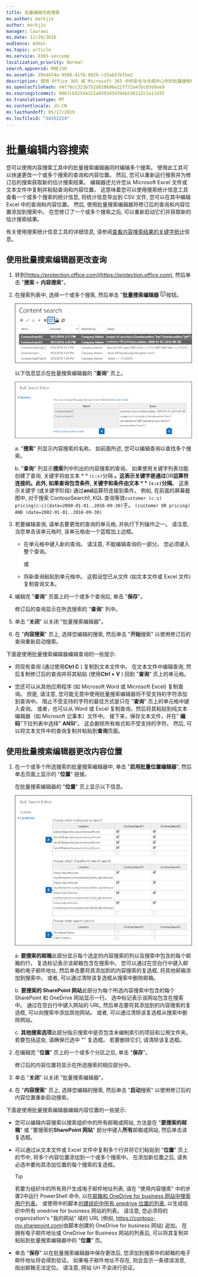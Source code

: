 ```yaml
---
title: 批量编辑内容搜索
ms.author: markjjo
author: markjjo
manager: laurawi
ms.date: 12/29/2016
audience: Admin
ms.topic: article
ms.service: O365-seccomp
localization_priority: Normal
search.appverid: MOE150
ms.assetid: 39e4654a-9588-41f6-892b-c33ab57bfbe2
description: 使用 Office 365 或 Microsoft 365 中的安全与合规中心中的批量搜索编辑器快速更改一个或多个内容搜索的查询和内容位置。
ms.openlocfilehash: d4f79cc323b752d020606e22ff72a47bc03e9ae9
ms.sourcegitcommit: 9d67cb52544321a430343d39eb336112c1a11d35
ms.translationtype: MT
ms.contentlocale: zh-CN
ms.lasthandoff: 05/17/2019
ms.locfileid: "34152214"
---
```

# <a name="bulk-edit-content-searches"></a>批量编辑内容搜索

您可以使用内容搜索工具中的批量搜索编辑器同时编辑多个搜索。 使用此工具可以快速更改一个或多个搜索的查询和内容位置。 然后, 您可以重新运行搜索并为修订后的搜索获取新的估计搜索结果。 编辑器还允许您从 Microsoft Excel 文件或文本文件中复制并粘贴查询和内容位置。 这意味着您可以使用搜索统计信息工具查看一个或多个搜索的统计信息, 将统计信息导出到 CSV 文件, 您可以在其中编辑 Excel 中的查询和内容位置。 然后, 使用批量搜索编辑器将修订后的查询和内容位置添加到搜索中。 在您修订了一个或多个搜索之后, 可以重新启动它们并获取新的估计搜索结果。
  
有关使用搜索统计信息工具的详细信息, 请参阅[查看内容搜索结果的关键字统计](view-keyword-statistics-for-content-search.md)信息。
  
## <a name="use-the-bulk-search-editor-to-change-queries"></a>使用批量搜索编辑器更改查询

1. 转到[https://protection.office.com](https://protection.office.com), 然后单击 "**搜索** \> **内容搜索**"。
    
2. 在搜索列表中, 选择一个或多个搜索, 然后单击 "**批量搜索编辑器** ![批量搜索编辑器"](media/1ddb3d18-2f00-4a7b-98a6-817ca5ec7014.png)按钮。
    
    ![选择一个或多个搜索, 然后单击 "批量搜索编辑器"](media/600c9716-89a2-4451-b111-fa7cfaad2006.png)
  
    以下信息显示在批量搜索编辑器的 "**查询**" 页上。 
    
    !["批量搜索编辑器" 页将显示所选搜索的查询](media/189659af-cc78-4479-b0bc-a93decad2f6c.png)
  
    a. "**搜索**" 列显示内容搜索的名称。 如前面所述, 您可以编辑查询以查找多个搜索。 
    
    b. "**查询**" 列显示**搜索**列中列出的内容搜索的查询。 如果使用关键字列表功能创建了查询, 关键字将由文本 * * `(c:s)`分隔 **。这表示关键字是通过**OR**运算符连接的。此外, 如果查询包含条件, 关键字和条件由文本 * * `(c:c)`分隔**。 这表示关键字 (或关键字阶段) 通过**and**运算符连接到条件。 例如, 在前面的屏幕截图中, 对于搜索 ContosoSearch1, KQL 查询等效`customer (c:s) pricing(c:c)(date=2000-01-01..2016-09-30)`于。 `(customer OR pricing) AND (date=2002-01-01..2016-09-30)`
    
3. 若要编辑查询, 请单击要更改的查询的单元格, 并执行下列操作之一。 请注意, 当您单击该单元格时, 该单元格由一个蓝框加上边框。
    
   - 在单元格中键入新的查询。 请注意, 不能编辑查询的一部分。 您必须键入整个查询。
    
      或
    
    - 将新查询粘贴到单元格中。 这假设您已从文件 (如文本文件或 Excel 文件) 复制查询文本。
    
4. 编辑完 "**查询**" 页面上的一个或多个查询后, 单击 "**保存**"。
    
    修订后的查询显示在所选搜索的 "**查询**" 列中。 
    
5. 单击 "**关闭**" 以关闭 "批量搜索编辑器"。 
    
6. 在 "**内容搜索**" 页上, 选择您编辑的搜索, 然后单击 "**开始**搜索" 以使用修订后的查询重新启动搜索。 
    
下面是使用批量搜索编辑器编辑查询的一些提示:
  
- 将现有查询 (通过使用**Ctrl C** ) 复制到文本文件中。 在文本文件中编辑查询, 然后复制修订后的查询并将其粘贴 (使用**Ctrl + V** ) 回到 "**查询**" 页上的单元格。 
    
- 您还可以从其他应用程序 (如 Microsoft Word 或 Microsoft Excel) 复制查询。 但是, 请注意, 您可能无意中使用批量搜索编辑器将不受支持的字符添加到查询中。 阻止不受支持的字符的最佳方式是只在 "**查询**" 页上的单元格中键入查询。 或者，也可以从 Word 或 Excel 复制查询，然后将其粘贴到纯文本编辑器（如 Microsoft 记事本）文件中。 接下来，保存文本文件，并在" **编码**"下拉列表中选择" **ANSI**"。 这会删除所有格式和不受支持的字符。 然后, 可以将文本文件中的查询复制并粘贴到**查询**页面。 
    
  
## <a name="use-the-bulk-search-editor-to-change-content-locations"></a>使用批量搜索编辑器更改内容位置

1. 在一个或多个所选搜索的批量搜索编辑器中, 单击 "**启用批量位置编辑器**", 然后单击页面上显示的 "**位置**" 链接。 
    
    在批量搜索编辑器的 "**位置**" 页上显示以下信息。 
    
    ![单击 "启用批量位置编辑器", 然后单击 "位置" 以添加或删除内容位置](media/a5a468ce-bd63-4c53-bc37-ff64cf769e59.png)
  
    a. **要搜索的邮箱**此部分显示每个选定的内容搜索的列以及搜索中包含的每个邮箱的行。 复选标记表示该邮箱包含在搜索中。 您可以通过在空白行中键入邮箱的电子邮件地址, 然后单击要将其添加到的内容搜索的复选框, 将其他邮箱添加到搜索中。 或者, 可以通过清除该复选框从搜索中删除邮箱。
    
    b. **要搜索的 SharePoint 网站**此部分为每个所选内容搜索中包含的每个 SharePoint 和 OneDrive 网站显示一行。 选中标记表示该网站包含在搜索中。 通过在空白行中键入网站的 URL, 然后单击要将其添加到的内容搜索的复选框, 可以向搜索中添加其他网站。 或者, 可以通过清除该复选框从搜索中删除网站。
    
    c. **其他搜索选项**此部分指示搜索中是否包含未编制索引的项目和公用文件夹。 若要包括这些, 请确保已选中 "" 复选框。 若要删除它们, 请清除该复选框。
    
2. 在编辑完 "**位置**" 页上的一个或多个分区之后, 单击 "**保存**"。
    
    修订后的内容位置将显示在所选搜索的相应部分中。
    
3. 单击 "**关闭**" 以关闭 "批量搜索编辑器"。 
    
4. 在 "**内容搜索**" 页上, 选择您编辑的搜索, 然后单击 "**启动**搜索" 以使用修订后的内容位置重新启动搜索。 
    
下面是使用批量搜索编辑器编辑内容位置的一些提示:
  
- 您可以编辑内容搜索以搜索组织中的所有邮箱或网站, 方法是在 "**要搜索的邮箱**" 或 "要搜索的**SharePoint 网站**" 部分中键入**所有**邮箱或网站, 然后单击该复选框。 
    
- 可以通过从文本文件或 Excel 文件中复制多个行并将它们粘贴到 "**位置**" 页上的节中, 将多个内容位置添加到一个或多个搜索中。 在添加新位置之后, 请务必选中要向其添加位置的每个搜索的复选框。 
    
    > [!TIP]
    > 若要为组织中的所有用户生成电子邮件地址列表, 请在 "使用内容搜索" 中的步骤2中运行 PowerShell 命令, 以在[邮箱和 OneDrive for business 网站中搜索用户列表](search-the-mailbox-and-onedrive-for-business-for-a-list-of-users.md#step2)。 或使用中的脚本[创建组织中所有 onedrive 位置的列表](https://support.office.com/article/8e200cb2-c768-49cb-88ec-53493e8ad80a), 以生成组织中所有 onedrive for business 网站的列表。 请注意, 您必须将的 organization's "我的网站" 域的 URL (例如, https://contoso-my.sharepoint.com)由脚本创建的 OneDrive for business 网站) 追加。 在拥有电子邮件地址或 OneDrive for Business 网站的列表后, 可以将其复制并粘贴到批量搜索编辑器中的 "**位置**" 页。 
  
- 单击 "**保存**" 以在批量搜索编辑器中保存更改后, 您添加到搜索中的邮箱的电子邮件地址将会得到验证。 如果电子邮件地址不存在, 则会显示一条错误消息, 指出邮箱无法定位。 请注意, 网站 Url 不会进行验证。 
  

